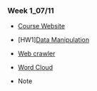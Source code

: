### Week 1_07/11

   * [Course Website](https://www.peculab.org/2019/07/10/108-%e5%85%a8%e5%9c%8b%e5%a4%8f%e5%ad%a3%e5%ad%b8%e9%99%a2-7-11-class-2/)

   * [HW1][Data Manipulation](https://rachel0718.github.io/data_science/week%201_0711/Data%20Manipulation.html)
    
   * [Web crawler](https://rachel0718.github.io/data_science/week%201_0711/Web_Crawler.html)
   
   * [Word Cloud](https://rachel0718.github.io/data_science/week%201_0711/World%20Cloud.html)
    
   * Note
